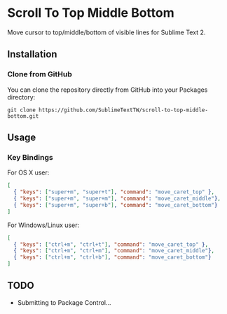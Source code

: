 # Scroll To Top Middle Bottom

Move cursor to top/middle/bottom of visible lines for Sublime Text 2.

## Installation

### Clone from GitHub

You can clone the repository directly from GitHub into your Packages directory:

    git clone https://github.com/SublimeTextTW/scroll-to-top-middle-bottom.git

## Usage

### Key Bindings

For OS X user:

``` json
[
  { "keys": ["super+m", "super+t"], "command": "move_caret_top" },
  { "keys": ["super+m", "super+m"], "command": "move_caret_middle"},
  { "keys": ["super+m", "super+b"], "command": "move_caret_bottom"}
]
```

For Windows/Linux user:

``` json
[
  { "keys": ["ctrl+m", "ctrl+t"], "command": "move_caret_top" },
  { "keys": ["ctrl+m", "ctrl+m"], "command": "move_caret_middle"},
  { "keys": ["ctrl+m", "ctrl+b"], "command": "move_caret_bottom"}
]
```

## TODO

* Submitting to Package Control...

